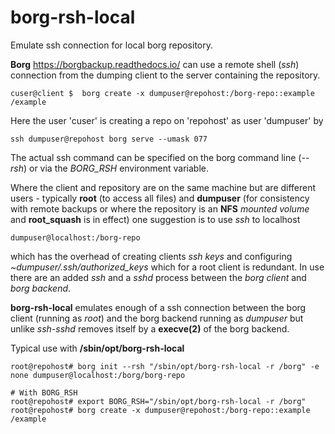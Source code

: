 # borg-rsh-local
Emulate ssh connection for local borg repository.

__Borg__ <a href="https://borgbackup.readthedocs.io/">https://borgbackup.readthedocs.io/</a> can use a remote shell (*ssh*) connection from the dumping client to the server containing the repository.
````
cuser@client $  borg create -x dumpuser@repohost:/borg-repo::example /example
````
Here the user 'cuser' is creating a repo on 'repohost' as user 'dumpuser' by
````
ssh dumpuser@repohost borg serve --umask 077
````
The actual ssh command can be specified on the borg command line (_--rsh_) or via the _BORG_RSH_ environment variable.

Where the client and repository are on the same machine but are different users - typically __root__ (to access all files)
and __dumpuser__ (for consistency with remote backups or where the repository is an __NFS__ _mounted volume_ and __root_squash__ is in effect) one
suggestion is to use _ssh_ to localhost
````
dumpuser@localhost:/borg-repo
````
which has the overhead of creating clients _ssh keys_ and configuring _~dumpuser/.ssh/authorized_keys_ which for a root client
is redundant. In use there are an added _ssh_ and a _sshd_ process between the _borg client_ and _borg backend_.

__borg-rsh-local__ emulates enough of a ssh connection between the borg client (running as _root_) and the borg backend running as _dumpuser_
but unlike _ssh-sshd_ removes itself by a __execve(2)__ of the borg backend.

Typical use with __/sbin/opt/borg-rsh-local__
````
root@repohost# borg init --rsh "/sbin/opt/borg-rsh-local -r /borg" -e none dumpuser@localhost:/borg/borg-repo

# With BORG_RSH
root@repohost# export BORG_RSH="/sbin/opt/borg-rsh-local -r /borg"
root@repohost# borg create -x dumpuser@repohost:/borg-repo::example /example
````
